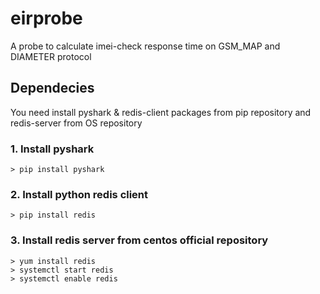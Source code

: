 # eirprobe
A probe to calculate imei-check response time on GSM_MAP and DIAMETER protocol

## Dependecies

You need install pyshark & redis-client packages from pip repository and redis-server from OS repository

### 1. Install pyshark

```shell
> pip install pyshark
```

### 2. Install python redis client
```shell
> pip install redis
```
### 3. Install redis server from centos official repository
```shell
> yum install redis
> systemctl start redis
> systemctl enable redis
```